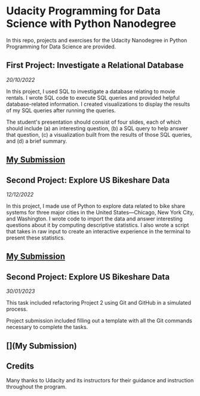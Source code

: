 # Udacity Programming for Data Science with Python Nanodegree

In this repo, projects and exercises for the Udacity Nanodegree in Python Programming for Data Science are provided.

## First Project: Investigate a Relational Database
*20/10/2022*

In this project, I used SQL to investigate a database relating to movie rentals. I wrote SQL code to execute SQL queries and provided helpful database-related information. I created visualizations to display the results of my SQL queries after running the queries.

The student's presentation should consist of four slides, each of which should include (a) an interesting question, (b) a SQL query to help answer that question, (c) a visualization built from the results of those SQL queries, and (d) a brief summary.

## [My Submission](https://github.com/Phatimah/Investigate_a_Relational_Database)


## Second Project: Explore US Bikeshare Data
*12/12/2022*

In this project, I made use of Python to explore data related to bike share systems for three major cities in the United States—Chicago, New York City, and Washington. I wrote code to import the data and answer interesting questions about it by computing descriptive statistics. I also wrote a script that takes in raw input to create an interactive experience in the terminal to present these statistics.

## [My Submission](https://github.com/Phatimah/Explore_US_Bikeshare_Data)


## Second Project: Explore US Bikeshare Data
*30/01/2023*

This task included refactoring Project 2 using Git and GitHub in a simulated process. 

Project submission included filling out a template with all the Git commands necessary to complete the tasks.

## [](My Submission)

## Credits
Many thanks to Udacity and its instructors for their guidance and instruction throughout the program.
